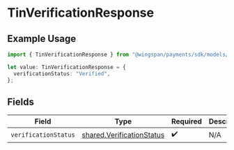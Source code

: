 # TinVerificationResponse

## Example Usage

```typescript
import { TinVerificationResponse } from "@wingspan/payments/sdk/models/shared";

let value: TinVerificationResponse = {
  verificationStatus: "Verified",
};
```

## Fields

| Field                                                                         | Type                                                                          | Required                                                                      | Description                                                                   |
| ----------------------------------------------------------------------------- | ----------------------------------------------------------------------------- | ----------------------------------------------------------------------------- | ----------------------------------------------------------------------------- |
| `verificationStatus`                                                          | [shared.VerificationStatus](../../../sdk/models/shared/verificationstatus.md) | :heavy_check_mark:                                                            | N/A                                                                           |